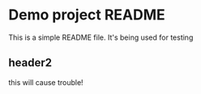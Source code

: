 
# Demo project README

This is a simple README file.
It's being used for testing



## header2
this will cause trouble!
